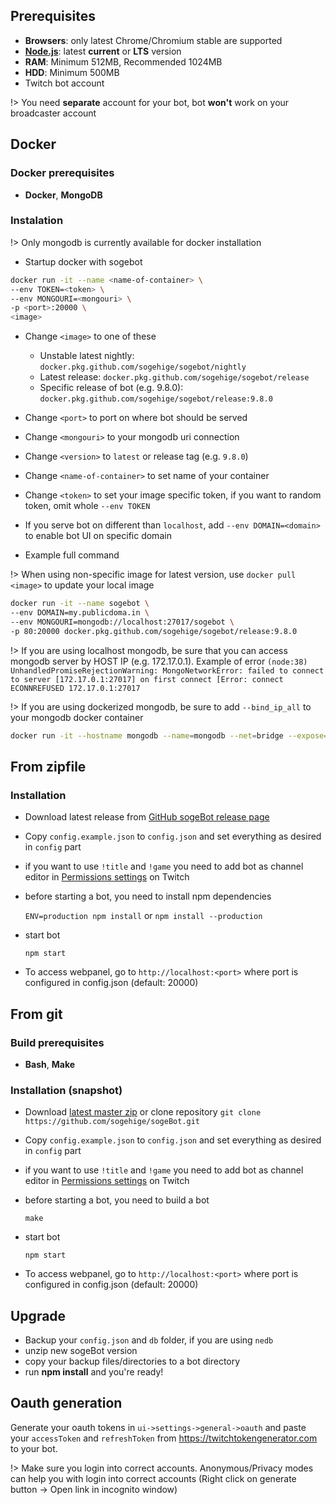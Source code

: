 ## Prerequisites

- **Browsers**: only latest Chrome/Chromium stable are supported
- **[Node.js](https://nodejs.org/en/)**: latest **current** or **LTS** version
- **RAM**: Minimum 512MB, Recommended 1024MB
- **HDD**: Minimum 500MB
- Twitch bot account

!> You need **separate** account for your bot, bot **won't**  work on your broadcaster account

## Docker

### Docker prerequisites

- **Docker**, **MongoDB**

### Instalation

!> Only mongodb is currently available for docker installation

- Startup docker with sogebot

``` bash
docker run -it --name <name-of-container> \
--env TOKEN=<token> \
--env MONGOURI=<mongouri> \
-p <port>:20000 \
<image>
```

- Change `<image>` to one of these
  - Unstable latest nightly: `docker.pkg.github.com/sogehige/sogebot/nightly`
  - Latest release: `docker.pkg.github.com/sogehige/sogebot/release`
  - Specific release of bot (e.g. 9.8.0): `docker.pkg.github.com/sogehige/sogebot/release:9.8.0`
- Change `<port>` to port on where bot should be served
- Change `<mongouri>` to your mongodb uri connection
- Change `<version>` to `latest` or release tag (e.g. `9.8.0`)
- Change `<name-of-container>` to set name of your container
- Change `<token>` to set your image specific token, if you want to random token, omit whole `--env TOKEN`

- If you serve bot on different than `localhost`, add `--env DOMAIN=<domain>` to
  enable bot UI on specific domain

- Example full command

!> When using non-specific image for latest version, use `docker pull <image>` to update your local image

``` bash
docker run -it --name sogebot \
--env DOMAIN=my.publicdoma.in \
--env MONGOURI=mongodb://localhost:27017/sogebot \
-p 80:20000 docker.pkg.github.com/sogehige/sogebot/release:9.8.0
```

!> If you are using localhost mongodb, be sure that you can access mongodb server by HOST IP (e.g. 172.17.0.1).
   Example of error `(node:38) UnhandledPromiseRejectionWarning: MongoNetworkError: failed to connect to server [172.17.0.1:27017] on first connect [Error: connect ECONNREFUSED 172.17.0.1:27017`

!> If you are using dockerized mongodb, be sure to add `--bind_ip_all`
   to your mongodb docker container

``` bash
docker run -it --hostname mongodb --name=mongodb --net=bridge --expose=27017 mongo --bind_ip_all
```

## From zipfile

### Installation

- Download latest release from [GitHub sogeBot release page](https://github.com/sogehige/sogeBot/releases)
- Copy `config.example.json` to `config.json` and set everything as desired in `config` part
- if you want to use `!title` and `!game` you need to add bot as channel editor in [Permissions settings](http://twitch.tv/dashboard/permissions) on Twitch
- before starting a bot, you need to install npm dependencies

    `ENV=production npm install` or `npm install --production`

- start bot

    `npm start`

- To access webpanel, go to `http://localhost:<port>` where port is configured in config.json (default: 20000)

## From git

### Build prerequisites

- **Bash**, **Make**

### Installation (snapshot)

- Download [latest master zip](https://github.com/sogehige/sogeBot/archive/master.zip)
  or clone repository `git clone https://github.com/sogehige/sogeBot.git`
- Copy `config.example.json` to `config.json` and set everything as desired in `config` part
- if you want to use `!title` and `!game` you need to add bot as channel editor in [Permissions settings](http://twitch.tv/dashboard/permissions) on Twitch
- before starting a bot, you need to build a bot

    `make`

- start bot

    `npm start`

- To access webpanel, go to `http://localhost:<port>` where port is configured in config.json (default: 20000)

## Upgrade

- Backup your `config.json` and `db` folder, if you are using `nedb`
- unzip new sogeBot version
- copy your backup files/directories to a bot directory
- run **npm install** and you're ready!

## Oauth generation

Generate your oauth tokens in `ui->settings->general->oauth` and paste your
`accessToken` and `refreshToken` from https://twitchtokengenerator.com to your bot.

!> Make sure you login into correct accounts. Anonymous/Privacy modes can help
   you with login into correct accounts (Right click on generate button -> Open
  link in incognito window)